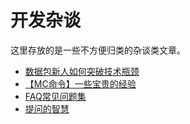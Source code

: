 # 开发杂谈

这里存放的是一些不方便归类的杂谈类文章。

- [数据包新人如何突破技术瓶颈](/resources/关于新人突破技术瓶颈.md)
- [【MC命令】一些宝贵的经验](https://www.bilibili.com/opus/996281238417309699)
- [FAQ常见问题集](/resources/FAQ常见问题集.pdf)
- [提问的智慧](https://lug.ustc.edu.cn/wiki/doc/smart-questions/)